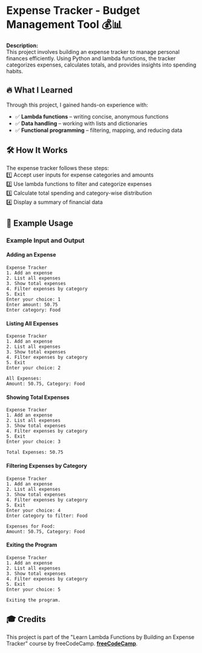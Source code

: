 # Expense Tracker - Budget Management Tool 💰📊  

**Description:**  
This project involves building an expense tracker to manage personal finances efficiently. Using Python and lambda functions, the tracker categorizes expenses, calculates totals, and provides insights into spending habits.  

## 🔥 What I Learned  
Through this project, I gained hands-on experience with:  
- ✅ **Lambda functions** – writing concise, anonymous functions  
- ✅ **Data handling** – working with lists and dictionaries  
- ✅ **Functional programming** – filtering, mapping, and reducing data  

## 🛠 How It Works  
The expense tracker follows these steps:  
1️⃣ Accept user inputs for expense categories and amounts  
2️⃣ Use lambda functions to filter and categorize expenses  
3️⃣ Calculate total spending and category-wise distribution  
4️⃣ Display a summary of financial data  

## 📌 Example Usage  
### Example Input and Output

#### Adding an Expense
```
Expense Tracker
1. Add an expense
2. List all expenses
3. Show total expenses
4. Filter expenses by category
5. Exit
Enter your choice: 1
Enter amount: 50.75
Enter category: Food
```

#### Listing All Expenses
```
Expense Tracker
1. Add an expense
2. List all expenses
3. Show total expenses
4. Filter expenses by category
5. Exit
Enter your choice: 2

All Expenses:
Amount: 50.75, Category: Food
```

#### Showing Total Expenses
```
Expense Tracker
1. Add an expense
2. List all expenses
3. Show total expenses
4. Filter expenses by category
5. Exit
Enter your choice: 3

Total Expenses: 50.75
```

#### Filtering Expenses by Category
```
Expense Tracker
1. Add an expense
2. List all expenses
3. Show total expenses
4. Filter expenses by category
5. Exit
Enter your choice: 4
Enter category to filter: Food

Expenses for Food:
Amount: 50.75, Category: Food
```

#### Exiting the Program
```
Expense Tracker
1. Add an expense
2. List all expenses
3. Show total expenses
4. Filter expenses by category
5. Exit
Enter your choice: 5

Exiting the program.
```
## 🎓 Credits
This project is part of the "Learn Lambda Functions by Building an Expense Tracker" course by freeCodeCamp. **[freeCodeCamp](https://www.freecodecamp.org/learn/scientific-computing-with-python/)**.  
